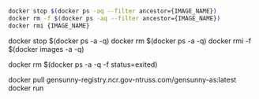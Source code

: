 
```sh

docker stop $(docker ps -aq --filter ancestor={IMAGE_NAME})
docker rm -f $(docker ps -aq --filter ancestor={IMAGE_NAME})
docker rmi {IMAGE_NAME}
```


docker stop $(docker ps -a -q) 
docker rm $(docker ps -a -q)
docker rmi -f $(docker images -a -q)


docker rm $(docker ps -a -q -f status=exited)




docker pull gensunny-registry.ncr.gov-ntruss.com/gensunny-as:latest
docker run 